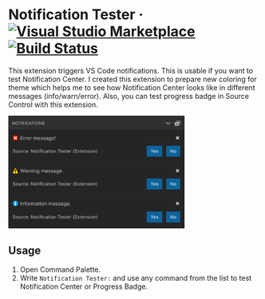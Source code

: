 # Notification Tester &middot; [![Visual Studio Marketplace](https://img.shields.io/visual-studio-marketplace/v/svipas.notification-tester.svg)](https://marketplace.visualstudio.com/items?itemName=svipas.notification-tester) [![Build Status](https://dev.azure.com/svipas/svipas/_apis/build/status/svipas.vscode-notification-tester?branchName=master)](https://dev.azure.com/svipas/svipas/_build/latest?definitionId=3&branchName=master)

This extension triggers VS Code notifications. This is usable if you want to test Notification Center. I created this extension to prepare new coloring for theme which helps me to see how Notification Center looks like in different messages (info/warn/error). Also, you can test progress badge in Source Control with this extension.

<img src="https://raw.githubusercontent.com/svipas/vscode-notification-tester/master/images/notification-center.png" width="70%" height="70%">

## Usage

1. Open Command Palette.
2. Write `Notification Tester:` and use any command from the list to test Notification Center or Progress Badge.
